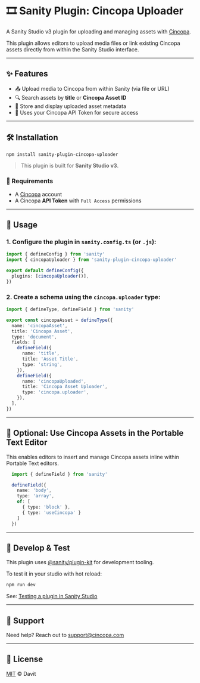 # 🎞️ Sanity Plugin: Cincopa Uploader

A Sanity Studio v3 plugin for uploading and managing assets with [Cincopa](https://www.cincopa.com/).

This plugin allows editors to upload media files or link existing Cincopa assets directly from within the Sanity Studio interface.

---

## ✨ Features

- 📤 Upload media to Cincopa from within Sanity (via file or URL)
- 🔍 Search assets by **title** or **Cincopa Asset ID**
- 🔗 Store and display uploaded asset metadata
- 🔐 Uses your Cincopa API Token for secure access

---

## 🛠 Installation

```bash
npm install sanity-plugin-cincopa-uploader
```

> This plugin is built for **Sanity Studio v3**.

### 🔑 Requirements

- A [Cincopa](https://www.cincopa.com/) account
- A Cincopa **API Token** with `Full Access` permissions

---

## 🚀 Usage

### 1. Configure the plugin in `sanity.config.ts` (or `.js`):

```ts
import { defineConfig } from 'sanity'
import { cincopaUploader } from 'sanity-plugin-cincopa-uploader'

export default defineConfig({
  plugins: [cincopaUploader()],
})
```

### 2. Create a schema using the `cincopa.uploader` type:

```ts
import { defineType, defineField } from 'sanity'

export const cincopaAsset = defineType({
  name: 'cincopaAsset',
  title: 'Cincopa Asset',
  type: 'document',
  fields: [
    defineField({
      name: 'title',
      title: 'Asset Title',
      type: 'string',
    }),
    defineField({
      name: 'cincopaUploaded',
      title: 'Cincopa Asset Uploader',
      type: 'cincopa.uploader',
    }),
  ],
})
```

---

## 🧩 Optional: Use Cincopa Assets in the Portable Text Editor

This enables editors to insert and manage Cincopa assets inline within Portable Text editors.

```ts
  import { defineField } from 'sanity'

  defineField({
    name: 'body',
    type: 'array',
    of: [
      { type: 'block' },
      { type: 'useCincopa' }
    ]
  })

```

---

## 🧪 Develop & Test

This plugin uses [@sanity/plugin-kit](https://github.com/sanity-io/plugin-kit) for development tooling.

To test it in your studio with hot reload:

```bash
npm run dev
```

See: [Testing a plugin in Sanity Studio](https://github.com/sanity-io/plugin-kit#testing-a-plugin-in-sanity-studio)

---

## 💬 Support

Need help? Reach out to [support@cincopa.com](mailto:support@cincopa.com)

---

## 📄 License

[MIT](LICENSE) © Davit